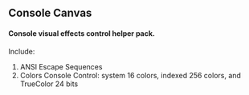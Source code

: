 ## Console Canvas

#### Console visual effects control helper pack.

Include:
1. ANSI Escape Sequences
2. Colors Console Control: system 16 colors, indexed 256 colors, and TrueColor 24 bits
